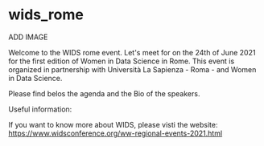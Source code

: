 # wids_rome

ADD IMAGE

Welcome to the WIDS rome event. Let's meet for on the 24th of June 2021 for the first edition of Women in Data Science in Rome.
This event is organized in partnership with Università La Sapienza - Roma - and Women in Data Science.


Please find belos the agenda and the Bio of the speakers.

Useful information: 

If you want to know more about WIDS, please visti the website: https://www.widsconference.org/ww-regional-events-2021.html

